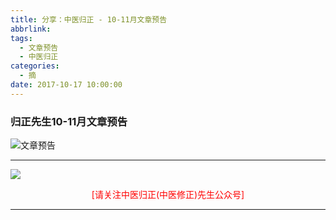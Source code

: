 ```yaml
---
title: 分享：中医归正 - 10-11月文章预告
abbrlink: 
tags:
  - 文章预告
  - 中医归正
categories:
  - 摘
date: 2017-10-17 10:00:00
---
```

###  归正先生10-11月文章预告

![文章预告](https://wx4.sinaimg.cn/mw690/8bf740e1gy1fkl0wjjv1bj20tk1ag115.jpg)

<div class="rich_media_content ">
<hr  />
					<img style="clear: both; display: block; margin:auto;" src="https://ws1.sinaimg.cn/mw690/8bf740e1gy1fgqt1hfuomj20hs0bzmyp.jpg" /><p style="text-align: center; color: red">[请关注中医归正(中医修正)先生公众号]</p><hr />
                </div>
